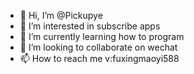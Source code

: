 - 👋 Hi, I’m @Pickupye
- 👀 I’m interested in subscribe apps
- 🌱 I’m currently learning how to program
- 💞️ I’m looking to collaborate on wechat
- 📫 How to reach me v:fuxingmaoyi588

<!---
Pickupye/Pickupye is a ✨ special ✨ repository because its `README.md` (this file) appears on your GitHub profile.
You can click the Preview link to take a look at your changes.
--->

